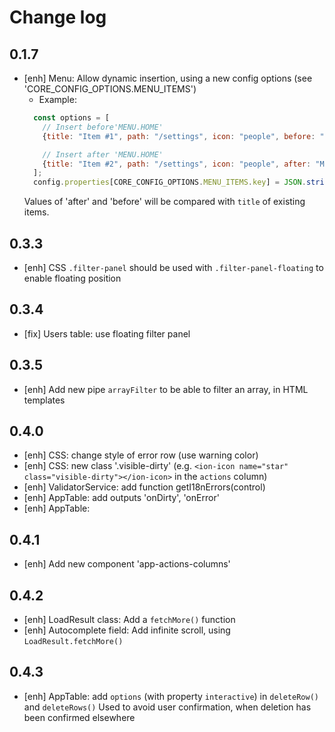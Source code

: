 # Change log

## 0.1.7

- [enh] Menu: Allow dynamic insertion, using a new config options (see 'CORE_CONFIG_OPTIONS.MENU_ITEMS')
  * Example: 
  ```js
    const options = [
      // Insert before'MENU.HOME'
      {title: "Item #1", path: "/settings", icon: "people", before: "MENU.HOME"},
  
      // Insert after 'MENU.HOME'
      {title: "Item #2", path: "/settings", icon: "people", after: "MENU.HOME"}
    ];
    config.properties[CORE_CONFIG_OPTIONS.MENU_ITEMS.key] = JSON.stringify(items); 
  ```
  Values of 'after' and 'before' will be compared with `title` of existing items.

## 0.3.3

- [enh] CSS `.filter-panel` should be used with `.filter-panel-floating` to enable floating position

## 0.3.4

- [fix] Users table: use floating filter panel

## 0.3.5

- [enh] Add new pipe `arrayFilter` to be able to filter an array, in HTML templates

## 0.4.0

- [enh] CSS: change style of error row (use warning color)
- [enh] CSS: new class '.visible-dirty' (e.g. `<ion-icon name="star" class="visible-dirty"></ion-icon>` in the `actions` column)
- [enh] ValidatorService: add function getI18nErrors(control)
- [enh] AppTable: add outputs 'onDirty', 'onError'
- [enh] AppTable: 

## 0.4.1

- [enh] Add new component 'app-actions-columns'

## 0.4.2

- [enh] LoadResult class: Add a `fetchMore()` function
- [enh] Autocomplete field: Add infinite scroll, using `LoadResult.fetchMore()`

## 0.4.3

- [enh] AppTable: add `options` (with property `interactive`) in `deleteRow()` and `deleteRows()`
  Used to avoid user confirmation, when deletion has been confirmed elsewhere
